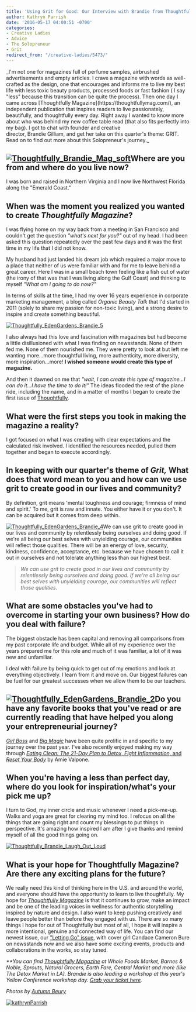 ```yaml
---
title: 'Using Grit for Good: Our Interview with Brandie from Thoughtfully Magazine'
author: Kathryn Parrish
date: '2016-05-17 04:00:51 -0700'
categories:
- Creative Ladies
- Advice
- The Solopreneur
- Grit
redirect_from: "/creative-ladies/5473/"
---
```


<div>_I'm not one for magazines full of perfume samples, airbrushed advertisements and empty articles. I crave a magazine with words as well-crafted as the design, one that encourages and informs me to live my best life with less toxic beauty products, processed foods or fast fashion ( I say "less" because this transition can be quite the process). Then one day I came across [Thoughtfully Magazine](https://thoughtfullymag.com/), an independent publication that inspires readers to live passionately, beautifully, and thoughtfully every day. Right away I wanted to know more about who was behind my new coffee table read (that also fits perfectly into my bag). I got to chat with founder and creative director, Brandie Gilliam, and get her take on this quarter's theme: GRIT. Read on to find out more about this Solopreneur's journey._</div>

## [![Thoughtfully_Brandie_Mag_soft](http://yellowconference.com/wp-content/uploads/2016/05/Thoughtfully_Brandie_Mag_soft.jpg)](http://yellowconference.com/wp-content/uploads/2016/05/Thoughtfully_Brandie_Mag_soft.jpg)Where are you from and where do you live now?

I was born and raised in Northern Virginia and I now live Northwest Florida along the "Emerald Coast."

## When was the moment you realized you wanted to create _Thoughtfully Magazine_?

I was flying home on my way back from a meeting in San Francisco and couldn't get the question _"what's next for you?"_ out of my head. I had been asked this question repeatedly over the past few days and it was the first time in my life that I did not know.

My husband had just landed his dream job which required a major move to a place that neither of us were familiar with and for me to leave behind a great career. Here I was in a small beach town feeling like a fish out of water (the irony of that was that I was living along the Gulf Coast) and thinking to myself _"What am I going to do now?"_

In terms of skills at the time, I had my over 16 years experience in corporate marketing management, a blog called _Organic Beauty Talk_ that I'd started in 2011 (solely to share my passion for non-toxic living), and a strong desire to inspire and create something beautiful.

[![Thoughtfully_EdenGardens_Brandie_5](http://yellowconference.com/wp-content/uploads/2016/05/Thoughtfully_EdenGardens_Brandie_5.jpg)](http://yellowconference.com/wp-content/uploads/2016/05/Thoughtfully_EdenGardens_Brandie_5.jpg)

I also always had this love and fascination with magazines but had become a little disillusioned with what I was finding on newsstands. None of them fed me. None of them nourished me. They were pretty to look at but left me wanting more...more thoughtful living, more authenticity, more diversity, more inspiration...more! **I wished someone would create this type of magazine.**

And then it dawned on me that _"wait, I can create this type of magazine...I can do it...I have the time to do it!"_ The ideas flooded the rest of the plane ride, including the name, and in a matter of months I began to create the first issue of [Thoughtfully](https://thoughtfullymag.com/).

## What were the first steps you took in making the magazine a reality?

I got focused on what I was creating with clear expectations and the calculated risk involved. I identified the resources needed, pulled them together and began to execute accordingly.

## In keeping with our quarter's theme of _Grit,_ What does that word mean to you and how can we use grit to create good in our lives and community?

By definition, grit means 'mental toughness and courage; firmness of mind and spirit.' To me, grit is raw and innate. You either have it or you don't. It can be acquired but it comes from deep within.

[![Thoughtfully_EdenGardens_Brandie_4](http://yellowconference.com/wp-content/uploads/2016/05/Thoughtfully_EdenGardens_Brandie_4.jpg)](http://yellowconference.com/wp-content/uploads/2016/05/Thoughtfully_EdenGardens_Brandie_4.jpg)We can use grit to create good in our lives and community by relentlessly being ourselves and doing good. If we're all being our best selves with unyielding courage, our communities will reflect those qualities. There will be an energy of love, security, kindness, confidence, acceptance, etc. because we have chosen to call it out in ourselves and not tolerate anything less than our highest best.

> _We can use grit to create good in our lives and community by relentlessly being ourselves and doing good. If we're all being our best selves with unyielding courage, our communities will reflect those qualities._

## What are some obstacles you've had to overcome in starting your own business? How do you deal with failure?

The biggest obstacle has been capital and removing all comparisons from my past corporate life and budget. While all of my experience over the years prepared me for this role and much of it was familiar, a lot of it was new and unfamiliar.

I deal with failure by being quick to get out of my emotions and look at everything objectively. I learn from it and move on. Our biggest failures can be fuel for our greatest successes when we allow them to be our teachers.

## [![Thoughtfully_EdenGardens_Brandie_2](http://yellowconference.com/wp-content/uploads/2016/05/Thoughtfully_EdenGardens_Brandie_2.jpg)](http://yellowconference.com/wp-content/uploads/2016/05/Thoughtfully_EdenGardens_Brandie_2.jpg)Do you have any favorite books that you've read or are currently reading that have helped you along your entrepreneurial journey?

_[Girl Boss](http://www.amazon.com/GIRLBOSS-Sophia-Amoruso/dp/039916927X)_ and _[Big Magic](http://www.amazon.com/Big-Magic-Creative-Living-Beyond/dp/1594634718/ref=sr_1_1?s=books&ie=UTF8&qid=1463460232&sr=1-1&keywords=big+magic)_ have been quite prolific in and specific to my journey over the past year. I've also recently enjoyed making my way through [_Eating Clean: The 21-Day Plan to Detox_, _Fight Inflammation_, and _Reset Your Body_](http://www.amazon.com/Eating-Clean-21-Day-Detox-Inflammation/dp/0544546466) by Amie Valpone.

## When you're having a less than perfect day, where do you look for inspiration/what's your pick me up?

I turn to God, my inner circle and music whenever I need a pick-me-up. Walks and yoga are great for clearing my mind too. I refocus on all the things that are going right and count my blessings to put things in perspective. It's amazing how inspired I am after I give thanks and remind myself of all the good things going on.

[![Thoughtfully_Brandie_Laugh_Out_Loud](http://yellowconference.com/wp-content/uploads/2016/05/Thoughtfully_Brandie_Laugh_Out_Loud.jpg)](http://yellowconference.com/wp-content/uploads/2016/05/Thoughtfully_Brandie_Laugh_Out_Loud.jpg)

## What is your hope for Thoughtfully Magazine? Are there any exciting plans for the future?

We really need this kind of thinking here in the U.S. and around the world, and everyone should have the opportunity to learn to live thoughtfully. My hope for _[Thoughtfully Magazine](https://thoughtfullymag.com/)_ is that it continues to grow, make an impact and be one of the leading voices in wellness for authentic storytelling inspired by nature and design. I also want to keep pushing creatively and leave people better than before they engaged with us. There are so many things I hope for out of Thoughtfully but most of all, I hope it will inspire a more intentional, genuine and connected way of life. You can find our newest issue, our ["Letting Go" issue](https://thoughtfullymag.com/shop/), with cover girl Candace Cameron Bure on newsstands now and we also have some exciting events, products and collaborations in the works, so stay tuned.

_**You can find <u>[Thoughtfully Magazine](https://thoughtfullymag.com/)</u> at Whole Foods Market, Barnes & Noble, Sprouts, Natural Grocers, Earth Fare, Central Market and more (like The Detox Market in LA). Brandie is also leading a workshop at this year's Yellow Conference workshop day. [Grab your ticket here](http://yellowconference.com/yellow-conference-workshop-day/)._

_Photos by [Autumn Beury](http://www.hellomisslovely.com/)_

[![kathrynParrish](http://yellowconference.com/wp-content/uploads/2016/05/kathrynParrish.jpg)](http://yellowconference.com/)
